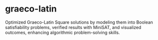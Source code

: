 # graeco-latin

Optimized Graeco-Latin Square solutions by modeling them into Boolean satisfiability problems, verified
results with MiniSAT, and visualized outcomes, enhancing algorithmic problem-solving skills.
